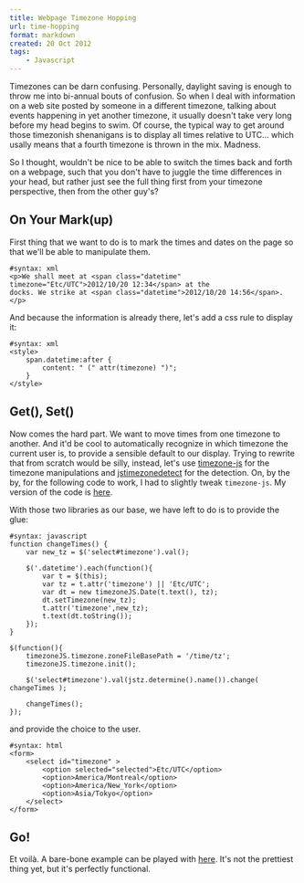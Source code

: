 ```yaml
---
title: Webpage Timezone Hopping
url: time-hopping
format: markdown
created: 20 Oct 2012
tags:
    - Javascript
---
```


Timezones can be darn confusing. Personally, daylight saving is enough to
throw me into bi-annual bouts of confusion. So when I deal with information on
a web site posted by someone in a different timezone, talking about events
happening in yet another timezone, it usually doesn't take very long before my
head begins to swim. Of course, the typical way to get around those timezonish
shenanigans is to display all times relative to UTC... which usally means
that a fourth timezone is thrown in the mix. Madness.

So I thought, wouldn't be nice to be able to switch the times back and forth
on a webpage, such that you don't have to juggle the time differences in your
head, but rather just see the full thing first from your timezone perspective,
then from the other guy's?

## On Your Mark(up)

First thing that we want to do is to mark the times and dates on the page so
that we'll be able to manipulate them.

    #syntax: xml
    <p>We shall meet at <span class="datetime" timezone="Etc/UTC">2012/10/20 12:34</span> at the
    docks. We strike at <span class="datetime">2012/10/20 14:56</span>.</p>

And because the information is already there, let's add a css rule to display
it:

    #syntax: xml
    <style>
        span.datetime:after {
            content: " (" attr(timezone) ")";
        } 
    </style>

## Get(), Set()

Now comes the hard part. We want to move times from one timezone to another.
And it'd be cool to automatically recognize in which timezone the current user
is, to provide a sensible default to our display. Trying to rewrite that from
scratch would be silly, instead, let's use
[timezone-js](https://github.com/mde/timezone-js) for the timezone
manipulations and
[jstimezonedetect](https://bitbucket.org/pellepim/jstimezonedetect)
for the detection. On, by the by, for the following code to work, I had to
slightly tweak `timezone-js`. My version of the code is [here](__ENTRY_DIR__/timezone-js/src/date.js).


With those two libraries as our base, we have left to do is to provide the
glue:

    #syntax: javascript
    function changeTimes() {
        var new_tz = $('select#timezone').val();

        $('.datetime').each(function(){
            var t = $(this);
            var tz = t.attr('timezone') || 'Etc/UTC';
            var dt = new timezoneJS.Date(t.text(), tz);
            dt.setTimezone(new_tz);
            t.attr('timezone',new_tz);
            t.text(dt.toString());
        });
    }

    $(function(){
        timezoneJS.timezone.zoneFileBasePath = '/time/tz';
        timezoneJS.timezone.init();

        $('select#timezone').val(jstz.determine().name()).change( changeTimes );

        changeTimes();
    });

and provide the choice to the user.

    #syntax: html
    <form>
        <select id="timezone" >
            <option selected="selected">Etc/UTC</option>
            <option>America/Montreal</option>
            <option>America/New_York</option>
            <option>Asia/Tokyo</option>
        </select>
    </form>

## Go!

Et voilà. A bare-bone example can be played with
[here](http://babyl.ca/misc/timelord). It's not the prettiest thing yet, but
it's perfectly functional.

